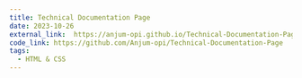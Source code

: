 ```yaml
---
title: Technical Documentation Page
date: 2023-10-26
external_link:  https://anjum-opi.github.io/Technical-Documentation-Page/
code_link: https://github.com/Anjum-opi/Technical-Documentation-Page
tags:
  - HTML & CSS
---
```


<!--more-->
